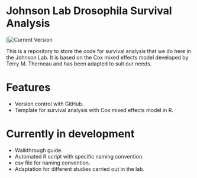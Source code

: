 # Johnson Lab Drosophila Survival Analysis

[![Current Version](https://github.com/equanimity-23/johnson_survival-analysis/tags)

This is a repository to store the code for survival analysis that we do here in the Johnson Lab. It is based on the Cox mixed effects model developed by Terry M. Therneau and has been adapted to suit our needs.

# Features

- Version control with GitHub.
- Template for survival analysis with Cox mixed effects model in R.

# Currently in development
- Walkthrough guide.
- Automated R script with specific naming convention.
- csv file for naming convention.
- Adaptation for different studies carried out in the lab. 
